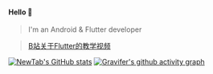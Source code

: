 
#### Hello 👏

> I'm an Android & Flutter developer

> [B站关于Flutter的教学视频](https://space.bilibili.com/480410119/)


[![NewTab's GitHub stats](https://github-readme-stats.vercel.app/api?username=jiang111&count_private=true&bg_color=30,e96443,904e95&title_color=fff&text_color=fff)](https://github.com/anuraghazra/github-readme-stats)
[![Gravifer's github activity graph](https://activity-graph.herokuapp.com/graph?username=jiang111&bg_color=ffffff0a&color=3080ed&line=5094f0&point=4d72f2&hide_border=true)](https://github.com/ashutosh00710/github-readme-activity-graph)

